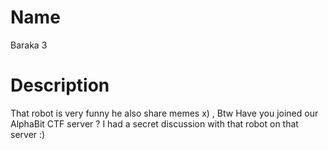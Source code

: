 # Name

Baraka 3

# Description

That robot is very funny he also share memes x) , Btw Have you joined our AlphaBit CTF server ? I had a secret discussion with that robot on that server :)
